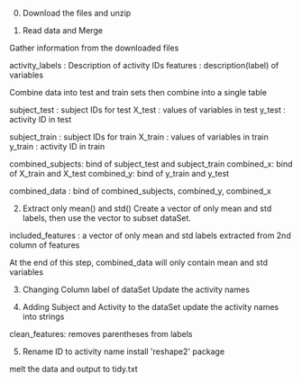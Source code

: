 0. Download the files and unzip

1. Read data and Merge

Gather information from the downloaded files

activity_labels : Description of activity IDs
features : description(label) of variables 

Combine data into test and train sets then combine into a single table

subject_test : subject IDs for test
X_test : values of variables in test
y_test : activity ID in test

subject_train : subject IDs for train
X_train : values of variables in train
y_train : activity ID in train

combined_subjects: bind of subject_test and subject_train
combined_x: bind of X_train and X_test
combined_y: bind of y_train and y_test

combined_data : bind of combined_subjects, combined_y, combined_x

2. Extract only mean() and std()
Create a vector of only mean and std labels, then use the vector to subset dataSet.

included_features : a vector of only mean and std labels extracted from 2nd column of features

At the end of this step, combined_data will only contain mean and std variables

3. Changing Column label of dataSet
Update the activity names

4. Adding Subject and Activity to the dataSet
update the activity names into strings

clean_features: removes parentheses from labels

5. Rename ID to activity name
install 'reshape2' package

melt the data and output to tidy.txt
